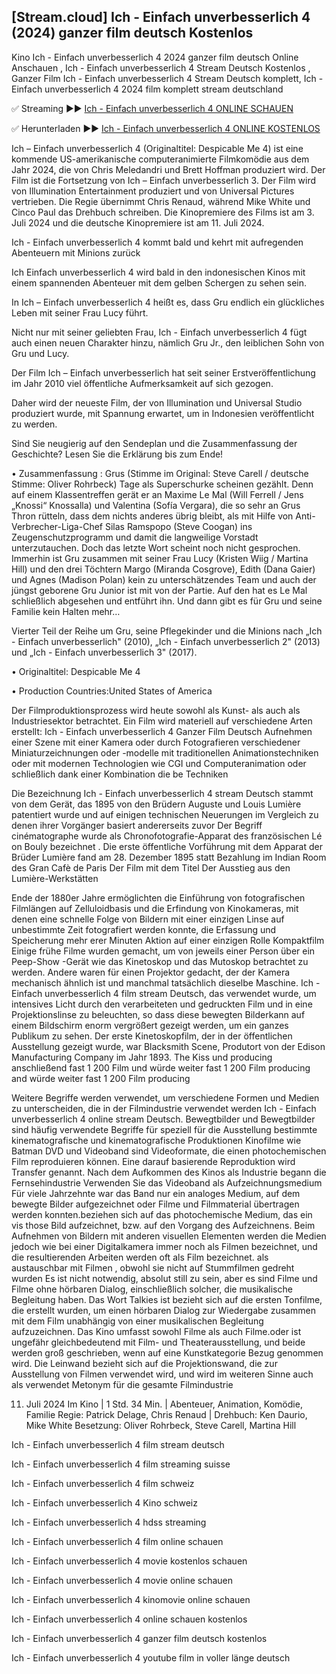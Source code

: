 ## [Stream.cloud] Ich - Einfach unverbesserlich 4 (2024) ganzer film deutsch Kostenlos

Kino Ich - Einfach unverbesserlich 4 2024 ganzer film deutsch Online Anschauen , Ich - Einfach unverbesserlich 4 Stream Deutsch Kostenlos , Ganzer Film Ich - Einfach unverbesserlich 4 Stream Deutsch komplett, Ich - Einfach unverbesserlich 4 2024 film komplett stream deutschland

✅ Streaming ►► [Ich - Einfach unverbesserlich 4 ONLINE SCHAUEN](https://cornercinema.com/de/movie/519182)

✅ Herunterladen ►► [Ich - Einfach unverbesserlich 4 ONLINE KOSTENLOS](https://cornercinema.com/de/movie/519182)

Ich – Einfach unverbesserlich 4 (Originaltitel: Despicable Me 4) ist eine kommende US-amerikanische computeranimierte Filmkomödie aus dem Jahr 2024, die von Chris Meledandri und Brett Hoffman produziert wird. Der Film ist die Fortsetzung von Ich – Einfach unverbesserlich 3. Der Film wird von Illumination Entertainment produziert und von Universal Pictures vertrieben. Die Regie übernimmt Chris Renaud, während Mike White und Cinco Paul das Drehbuch schreiben. Die Kinopremiere des Films ist am 3. Juli 2024 und die deutsche Kinopremiere ist am 11. Juli 2024.

Ich - Einfach unverbesserlich 4 kommt bald und kehrt mit aufregenden Abenteuern mit Minions zurück

Ich Einfach unverbesserlich 4 wird bald in den indonesischen Kinos mit einem spannenden Abenteuer mit dem gelben Schergen zu sehen sein.

In Ich – Einfach unverbesserlich 4 heißt es, dass Gru endlich ein glückliches Leben mit seiner Frau Lucy führt.

Nicht nur mit seiner geliebten Frau, Ich - Einfach unverbesserlich 4 fügt auch einen neuen Charakter hinzu, nämlich Gru Jr., den leiblichen Sohn von Gru und Lucy.

Der Film Ich – Einfach unverbesserlich hat seit seiner Erstveröffentlichung im Jahr 2010 viel öffentliche Aufmerksamkeit auf sich gezogen.

Daher wird der neueste Film, der von Illumination und Universal Studio produziert wurde, mit Spannung erwartet, um in Indonesien veröffentlicht zu werden.

Sind Sie neugierig auf den Sendeplan und die Zusammenfassung der Geschichte? Lesen Sie die Erklärung bis zum Ende!

• Zusammenfassung : Grus (Stimme im Original: Steve Carell / deutsche Stimme: Oliver Rohrbeck) Tage als Superschurke scheinen gezählt. Denn auf einem Klassentreffen gerät er an Maxime Le Mal (Will Ferrell / Jens „Knossi“ Knossalla) und Valentina (Sofía Vergara), die so sehr an Grus Thron rütteln, dass dem nichts anderes übrig bleibt, als mit Hilfe von Anti-Verbrecher-Liga-Chef Silas Ramspopo (Steve Coogan) ins Zeugenschutzprogramm und damit die langweilige Vorstadt unterzutauchen. Doch das letzte Wort scheint noch nicht gesprochen. Immerhin ist Gru zusammen mit seiner Frau Lucy (Kristen Wiig / Martina Hill) und den drei Töchtern Margo (Miranda Cosgrove), Edith (Dana Gaier) und Agnes (Madison Polan) kein zu unterschätzendes Team und auch der jüngst geborene Gru Junior ist mit von der Partie. Auf den hat es Le Mal schließlich abgesehen und entführt ihn. Und dann gibt es für Gru und seine Familie kein Halten mehr…

Vierter Teil der Reihe um Gru, seine Pflegekinder und die Minions nach „Ich - Einfach unverbesserlich" (2010), „Ich - Einfach unverbesserlich 2" (2013) und „Ich - Einfach unverbesserlich 3" (2017).

• Originaltitel: Despicable Me 4

• Production Countries:United States of America

Der Filmproduktionsprozess wird heute sowohl als Kunst- als auch als Industriesektor betrachtet. Ein Film wird materiell auf verschiedene Arten erstellt: Ich - Einfach unverbesserlich 4 Ganzer Film Deutsch Aufnehmen einer Szene mit einer Kamera oder durch Fotografieren verschiedener Miniaturzeichnungen oder -modelle mit traditionellen Animationstechniken oder mit modernen Technologien wie CGI und Computeranimation oder schließlich dank einer Kombination die be Techniken

Die Bezeichnung Ich - Einfach unverbesserlich 4 stream Deutsch stammt von dem Gerät, das 1895 von den Brüdern Auguste und Louis Lumière patentiert wurde und auf einigen technischen Neuerungen im Vergleich zu denen ihrer Vorgänger basiert andererseits zuvor Der Begriff cinématographe wurde als Chronofotografie-Apparat des französischen Lé on Bouly bezeichnet . Die erste öffentliche Vorführung mit dem Apparat der Brüder Lumière fand am 28. Dezember 1895 statt Bezahlung im Indian Room des Gran Cafè de Paris Der Film mit dem Titel Der Ausstieg aus den Lumière-Werkstätten

Ende der 1880er Jahre ermöglichten die Einführung von fotografischen Filmlängen auf Zelluloidbasis und die Erfindung von Kinokameras, mit denen eine schnelle Folge von Bildern mit einer einzigen Linse auf unbestimmte Zeit fotografiert werden konnte, die Erfassung und Speicherung mehr erer Minuten Aktion auf einer einzigen Rolle Kompaktfilm Einige frühe Filme wurden gemacht, um von jeweils einer Person über ein Peep-Show -Gerät wie das Kinetoskop und das Mutoskop betrachtet zu werden. Andere waren für einen Projektor gedacht, der der Kamera mechanisch ähnlich ist und manchmal tatsächlich dieselbe Maschine. Ich - Einfach unverbesserlich 4 film stream Deutsch, das verwendet wurde, um intensives Licht durch den verarbeiteten und gedruckten Film und in eine Projektionslinse zu beleuchten, so dass diese bewegten Bilderkann auf einem Bildschirm enorm vergrößert gezeigt werden, um ein ganzes Publikum zu sehen. Der erste Kinetoskopfilm, der in der öffentlichen Ausstellung gezeigt wurde, war Blacksmith Scene, Produtort von der Edison Manufacturing Company im Jahr 1893. The Kiss und producing anschließend fast 1 200 Film und würde weiter fast 1 200 Film producing and würde weiter fast 1 200 Film producing

Weitere Begriffe werden verwendet, um verschiedene Formen und Medien zu unterscheiden, die in der Filmindustrie verwendet werden Ich - Einfach unverbesserlich 4 online stream Deutsch. Bewegtbilder und Bewegtbilder sind häufig verwendete Begriffe für speziell für die Ausstellung bestimmte kinematografische und kinematografische Produktionen Kinofilme wie Batman DVD und Videoband sind Videoformate, die einen photochemischen Film reproduieren können. Eine darauf basierende Reproduktion wird Transfer genannt. Nach dem Aufkommen des Kinos als Industrie begann die Fernsehindustrie Verwenden Sie das Videoband als Aufzeichnungsmedium Für viele Jahrzehnte war das Band nur ein analoges Medium, auf dem bewegte Bilder aufgezeichnet oder Filme und Filmmaterial übertragen werden konnten.beziehen sich auf das photochemische Medium, das ein vis those Bild aufzeichnet, bzw. auf den Vorgang des Aufzeichnens. Beim Aufnehmen von Bildern mit anderen visuellen Elementen werden die Medien jedoch wie bei einer Digitalkamera immer noch als Filmen bezeichnet, und die resultierenden Arbeiten werden oft als Film bezeichnet. als austauschbar mit Filmen , obwohl sie nicht auf Stummfilmen gedreht wurden Es ist nicht notwendig, absolut still zu sein, aber es sind Filme und Filme ohne hörbaren Dialog, einschließlich solcher, die musikalische Begleitung haben. Das Wort Talkies ist bezieht sich auf die ersten Tonfilme, die erstellt wurden, um einen hörbaren Dialog zur Wiedergabe zusammen mit dem Film unabhängig von einer musikalischen Begleitung aufzuzeichnen. Das Kino umfasst sowohl Filme als auch Filme.oder ist ungefähr gleichbedeutend mit Film- und Theaterausstellung, und beide werden groß geschrieben, wenn auf eine Kunstkategorie Bezug genommen wird. Die Leinwand bezieht sich auf die Projektionswand, die zur Ausstellung von Filmen verwendet wird, und wird im weiteren Sinne auch als verwendet Metonym für die gesamte Filmindustrie

11. Juli 2024 Im Kino | 1 Std. 34 Min. | Abenteuer, Animation, Komödie, Familie
Regie: Patrick Delage, Chris Renaud | Drehbuch: Ken Daurio, Mike White
Besetzung: Oliver Rohrbeck, Steve Carell, Martina Hill

Ich - Einfach unverbesserlich 4 film stream deutsch

Ich - Einfach unverbesserlich 4 film streaming suisse

Ich - Einfach unverbesserlich 4 film schweiz

Ich - Einfach unverbesserlich 4 Kino schweiz

Ich - Einfach unverbesserlich 4 hdss streaming

Ich - Einfach unverbesserlich 4 film online schauen

Ich - Einfach unverbesserlich 4 movie kostenlos schauen

Ich - Einfach unverbesserlich 4 movie online schauen

Ich - Einfach unverbesserlich 4 kinomovie online schauen

Ich - Einfach unverbesserlich 4 online schauen kostenlos

Ich - Einfach unverbesserlich 4 ganzer film deutsch kostenlos

Ich - Einfach unverbesserlich 4 youtube film in voller länge deutsch
